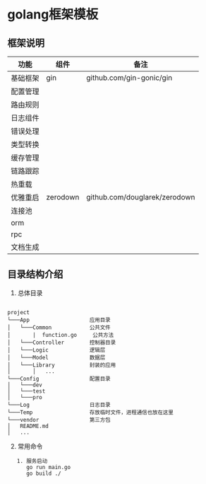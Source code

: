 # golang框架模板

## 框架说明

| 功能 | 组件	| 备注
| ------------------- | ------------------- | ------------------- |
| 基础框架 |gin |github.com/gin-gonic/gin |
| 配置管理 | | |
| 路由规则 | | |
| 日志组件 | | |
| 错误处理 | | |
| 类型转换 | | |
| 缓存管理 | | |
| 链路跟踪 | | |
| 热重载 | | |
| 优雅重启 |zerodown |github.com/douglarek/zerodown |
| 连接池 | | |
| orm | | |
| rpc | | |
| 文档生成 | | |


## 目录结构介绍

1. 总体目录

```

project  
└───App                   应用目录
│   └───Common            公共文件
│       |  function.go     公共方法
│   └───Controller        控制器目录
│   └───Logic             逻辑层
│   └───Model             数据层
│   └───Library           封装的应用
│       │   ...
└───Config                配置目录
│   └───dev    
│   └───test             
│   └───pro             
└───Log                   日志目录
└───Temp                  存放临时文件，进程通信也放在这里
└───vendor                第三方包
│   README.md   
│   ...

```


2. 常用命令

```golang
   1. 服务启动  
      go run main.go
      go build ./ 

```